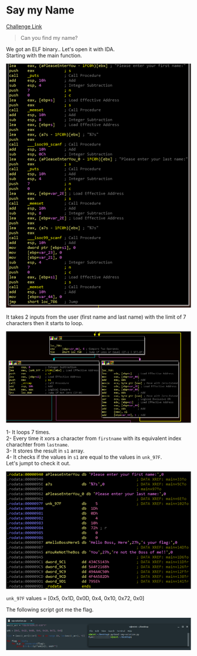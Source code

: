 **Say my Name**
===================  
[Challenge Link](https://s3-eu-west-1.amazonaws.com/hubchallenges/Reverse/a.out)

> Can you find my name?  

We got an ELF binary.. Let's open it with IDA.  
Starting with the main function.

![](images/say-my-name1.png)

It takes 2 inputs from the user (first name and last name) with the limit of 7 characters then it starts to loop.

![](images/say-my-name2.png)

1- It loops 7 times.  
2- Every time it xors a character from `firstname` with its equivalent index charachter from `lastname`.  
3- It stores the result in `s1` array.  
4- It checks if the values in `s1` are equal to the values in `unk_97F`.  
Let's jumpt to check it out.

![](images/say-my-name3.png)

`unk_97F` values = [0x5, 0x1D, 0x0D, 0x4, 0x10, 0x72, 0x0]

The following script got me the flag. 

![](images/say-my-name4.png)
